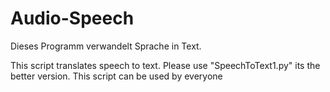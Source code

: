 # Audio-Speech
Dieses Programm verwandelt Sprache in Text.

This script translates speech to text. Please use "SpeechToText1.py" its the better version.
This script can be used by everyone

